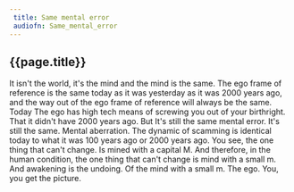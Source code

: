 ```yaml
---
 title: Same mental error
 audiofn: Same_mental_error
---
```


## {{page.title}}

It isn't the world, it's the mind and the mind is the same. The ego
frame of reference is the same today as it was yesterday as it was 2000
years ago, and the way out of the ego frame of reference will always be
the same. Today The ego has high tech means of screwing you out of your
birthright. That it didn't have 2000 years ago. But It's still the same
mental error. It's still the same. Mental aberration. The dynamic of
scamming is identical today to what it was 100 years ago or 2000 years
ago. You see, the one thing that can't change. Is mined with a capital
M. And therefore, in the human condition, the one thing that can't
change is mind with a small m. And awakening is the undoing. Of the mind
with a small m. The ego. You, you get the picture.

